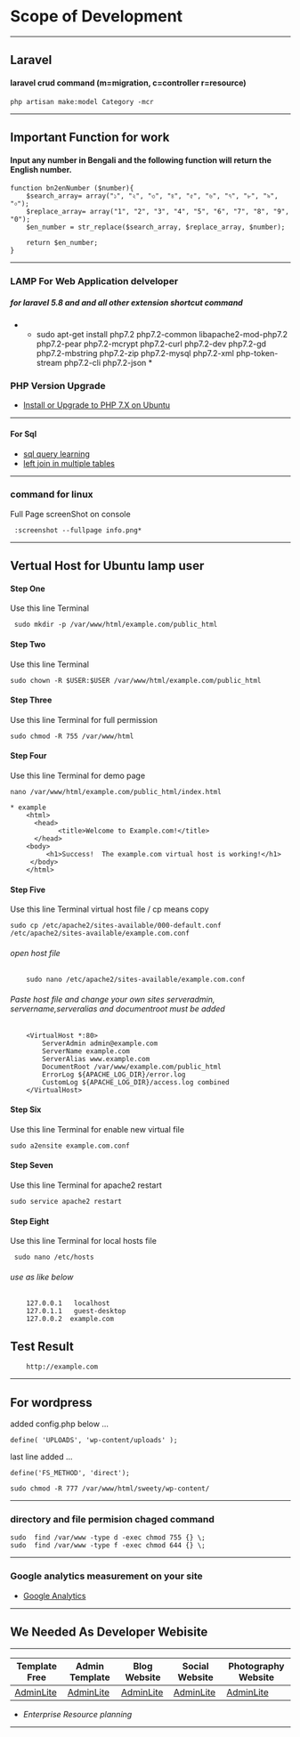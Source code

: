 # Scope of Development 

---

## Laravel
#### laravel crud command (m=migration, c=controller r=resource)
```
php artisan make:model Category -mcr
```
---
## Important Function for work 

#### Input any number in Bengali and the following function will return the English number.
```banglatoennumber
function bn2enNumber ($number){
    $search_array= array("১", "২", "৩", "৪", "৫", "৬", "৭", "৮", "৯", "০");
    $replace_array= array("1", "2", "3", "4", "5", "6", "7", "8", "9", "0");
    $en_number = str_replace($search_array, $replace_array, $number);

    return $en_number;
}
```
---
### LAMP For Web Application delveloper 

##### for laravel 5.8 and and all other extension shortcut command 

* * sudo apt-get install php7.2 php7.2-common libapache2-mod-php7.2 php7.2-pear php7.2-mcrypt php7.2-curl php7.2-dev php7.2-gd php7.2-mbstring php7.2-zip php7.2-mysql php7.2-xml php-token-stream php7.2-cli php7.2-json *

### PHP Version Upgrade

* [Install or Upgrade to PHP 7.X on Ubuntu](https://techbrij.com/php-7-ubuntu-install-upgrade)

---

#### For Sql 

* [sql query learning](https://gist.github.com/janikvonrotz/6e27788f662fcdbba3fb)
* [left join in multiple tables](https://www.codeproject.com/Questions/693539/left-join-in-multiple-tables)
---

### command for linux
  Full Page screenShot  on console

```full page
 :screenshot --fullpage info.png*
```

---

## Vertual Host for Ubuntu lamp user

#### Step One
Use this line Terminal
        
	 sudo mkdir -p /var/www/html/example.com/public_html
	
#### Step Two
Use this line Terminal

    sudo chown -R $USER:$USER /var/www/html/example.com/public_html

#### Step Three
 Use this line Terminal for full permission

    sudo chmod -R 755 /var/www/html


#### Step Four
 Use this line Terminal for demo page

    nano /var/www/html/example.com/public_html/index.html
    
    * example 
        <html>
          <head>
                <title>Welcome to Example.com!</title>
          </head>
        <body>
             <h1>Success!  The example.com virtual host is working!</h1>
         </body>
        </html>

#### Step Five
 Use this line Terminal virtual host file / cp means copy 

    sudo cp /etc/apache2/sites-available/000-default.conf /etc/apache2/sites-available/example.com.conf
###### open host file 
        sudo nano /etc/apache2/sites-available/example.com.conf
###### Paste host file and change your own sites serveradmin, servername,serveralias and documentroot must be added
        <VirtualHost *:80>
            ServerAdmin admin@example.com 
            ServerName example.com
            ServerAlias www.example.com
            DocumentRoot /var/www/example.com/public_html
            ErrorLog ${APACHE_LOG_DIR}/error.log
            CustomLog ${APACHE_LOG_DIR}/access.log combined
        </VirtualHost>
#### Step Six
Use this line Terminal for enable new virtual file

    sudo a2ensite example.com.conf
#### Step Seven
Use this line Terminal for apache2 restart

    sudo service apache2 restart
#### Step Eight
Use this line Terminal for local hosts file

     sudo nano /etc/hosts
###### use as like below 
        127.0.0.1   localhost
        127.0.1.1   guest-desktop
        127.0.0.2  example.com
## Test Result 
        http://example.com

---
    
## For wordpress 
added config.php below ...  
```
define( 'UPLOADS', 'wp-content/uploads' );
```
last line added ... 
```
define('FS_METHOD', 'direct');
```

```
sudo chmod -R 777 /var/www/html/sweety/wp-content/
```
---

### directory and file permision chaged command 
```
sudo  find /var/www -type d -exec chmod 755 {} \;
sudo  find /var/www -type f -exec chmod 644 {} \;
```
---
### Google analytics measurement on your site 
+ [Google Analytics](https://developers.google.com/analytics/devguides/collection/gtagjs)

---

## We Needed As Developer Webisite  

---
<table>
<thead>
<tr>
 <th>Template Free </th>
 <th>Admin Template</th>
 <th>Blog Website</th>
 <th>Social Website</th>
 <th>Photography Website</th>
</tr>
</thead>
<tbody>
 <tr>
 <td><a href="">AdminLite</a></td>
 <td><a href="">AdminLite</a></td>
 <td><a href="">AdminLite</a></td>
 <td><a href="">AdminLite</a></td>
 <td><a href="">AdminLite</a></td>
</tr>
</tbody>
</table>

* *Enterprise Resource planning*

***




